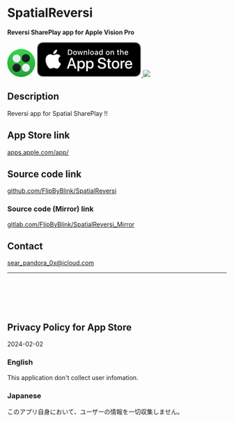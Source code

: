 SpatialReversi
==============
__Reversi SharePlay app for Apple Vision Pro__

<img src="SpatialReversi/Supporting files/README assets/icon.png" width="64">

<a href="https://apps.apple.com/app/" target="blank">
    <img src="SpatialReversi/Supporting files/README assets/appstore_badge.svg">
</a>

<img src="SpatialReversi/Supporting files/README assets/screenshot1200w.png" width="600">


Description
------------
Reversi app for Spatial SharePlay !!


App Store link
---------------
[apps.apple.com/app/](https://apps.apple.com/app/)


Source code link
-----------------
[github.com/FlipByBlink/SpatialReversi](https://github.com/FlipByBlink/SpatialReversi)

### Source code (Mirror) link
[gitlab.com/FlipByBlink/SpatialReversi_Mirror](https://gitlab.com/FlipByBlink/SpatialReversi_Mirror)


Contact
--------
sear_pandora_0x@icloud.com


* * *

<br>
<br>
<br>
<br>


Privacy Policy for App Store
----------------------------
2024-02-02

### English
This application don't collect user infomation.

### Japanese
このアプリ自身において、ユーザーの情報を一切収集しません。


<br>
<br>
<br>
<br>


<!-- URL "Support page for App Store" -->
<!-- https://flipbyblink.github.io/SpatialReversi/ -->
<!-- URL "Privacy Policy for App Store" -->
<!-- https://flipbyblink.github.io/SpatialReversi/#privacy-policy-for-app-store -->

